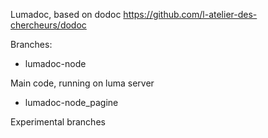 Lumadoc, based on dodoc https://github.com/l-atelier-des-chercheurs/dodoc

Branches:

- lumadoc-node

Main code, running on luma server

- lumadoc-node_pagine

Experimental branches
